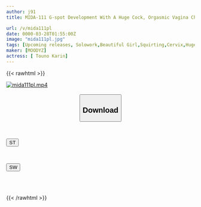 ```yaml
---
author: j91
title: MIDA-111 G-spot Development With A Huge Cock, Orgasmic Vagina Chase Piston Squirting Awakening Orgasm, Tono Hanarin

url: /v/mida111pl
date: 0000-03-28T01:55:00Z
image: "mida111pl.jpg"
tags: [Upcoming releases, Solowork,Beautiful Girl,Squirting,Cervix,Huge Cock,Acme · Orgasm	]
maker: [MOODYZ]
actress: [ Touno Karin]
---
```



{{< rawhtml >}}

<div class="video" data-videoid="pending_link.html">
    <a href="javascript:;">
        <img src="/v/mida111pl/mida111pl.jpg" width="WIDTH" height="HEIGHT" alt="mida111pl.mp4" loading="lazy">
    </a>
</div>

<script type="text/javascript" src="https://j91.asia/asset/on-demand-pend.js"></script>

<br>
  <link rel="stylesheet" href="https://j91.asia/asset/bs5.css">
  
  <center>
  <button class="btn btn-primary" type="button" data-bs-toggle="collapse" data-bs-target=".multi-collapse" aria-expanded="false" aria-controls="multiCollapseExample1 multiCollapseExample2"><h2>Download</h2></button></center>
</p>
<div class="row">
  <div class="col">
    <div class="collapse multi-collapse" id="multiCollapseExample1">
      <div class="card card-body">
	      	      <br>
<div class="buttons">  
<p><a href="https://j91.asia/pending_link.html" target="_blank"><button class="btn-hover color-3"><i class="fa fa-download"></i> ST</button></a></p></div>
    </div>
  </div>
</div>
  <div class="col">
    <div class="collapse multi-collapse" id="multiCollapseExample2">
      <div class="card card-body">
	      <br>
<div class="buttons">
<p><a href="https://j91.asia/pending_link.html" target="_blank"><button class="btn-hover color-2"><i class="fa fa-download"></i> SW</button></a></p></div>
<br><br>
      </div>
    </div>
  </div>
</div>

{{< /rawhtml >}}